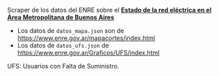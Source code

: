 Scraper de los datos del ENRE sobre el [**Estado de la red eléctrica en el Área Metropolitana de Buenos Aires**](https://www.argentina.gob.ar/enre/estado-de-la-red-electrica-en-el-area-metropolitana-de-buenos-aires)

- Los datos de `datos_mapa.json` son de https://www.enre.gov.ar/mapacortes/index.html
- Los datos de `datos_ufs.json` de https://www.enre.gov.ar/Graficos/UFS/index.html

UFS: Usuarios con Falta de Suministro.
